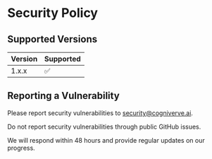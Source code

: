# Security Policy

## Supported Versions

| Version | Supported          |
| ------- | ------------------ |
| 1.x.x   | :white_check_mark: |

## Reporting a Vulnerability

Please report security vulnerabilities to security@cogniverve.ai.

Do not report security vulnerabilities through public GitHub issues.

We will respond within 48 hours and provide regular updates on our progress.
